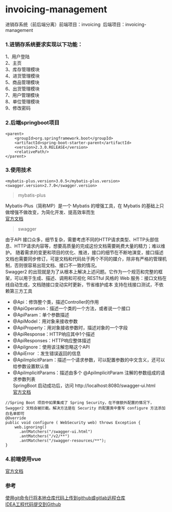 # invoicing-management
进销存系统（前后端分离）前端项目：invoicing&nbsp;&nbsp;后端项目：invoicing-management
### 1.进销存系统要求实现以下功能：
1、用户登陆<br/>
2、主页<br/>
3、库存管理模块<br/>
4、进货管理模块<br/>
5、商品管理模块<br/>
6、出货管理模块<br/>
7、用户管理模块<br/>
8、单位管理模块<br/>
9、修改密码<br/>
### 2.后端springboot项目
```
<parent>
    <groupId>org.springframework.boot</groupId>
    <artifactId>spring-boot-starter-parent</artifactId>
    <version>2.3.0.RELEASE</version>
    <relativePath/>
</parent>
```
### 3.使用技术
```
<mybatis-plus.version>3.0.5</mybatis-plus.version>
<swagger.version>2.7.0</swagger.version>
```
>mybatis-plus

Mybatis-Plus（简称MP）是一个 Mybatis 的增强工具，在 Mybatis 的基础上只做增强不做改变，为简化开发、提高效率而生<br/>
[官方文档](https://mybatis.plus/guide/crud-interface.html)

>swagger

由于API 接口众多，细节复杂，需要考虑不同的HTTP请求类型、HTTP头部信息、HTTP请求内容等，想要高质量的完成这份文档需要耗费大量的精力；难以维护。
随着需求的变更和项目的优化、推进，接口的细节在不断地演变，接口描述文档也需要同步修订，可是文档和代码处于两个不同的媒介，除非有严格的管理机制，否则很容易出现文档、接口不一致的情况。<br/>
Swagger2 的出现就是为了从根本上解决上述问题。它作为一个规范和完整的框架，可以用于生成、描述、调用和可视化 RESTful 风格的 Web 服务：接口文档在线自动生成，文档随接口变动实时更新，节省维护成本
支持在线接口测试，不依赖第三方工具<br/>
- @Api：修饰整个类，描述Controller的作用
- @ApiOperation：描述一个类的一个方法，或者说一个接口
- @ApiParam：单个参数描述
- @ApiModel：用对象来接收参数
- @ApiProperty：用对象接收参数时，描述对象的一个字段
- @ApiResponse：HTTP响应其中1个描述
- @ApiResponses：HTTP响应整体描述
- @ApiIgnore：使用该注解忽略这个API
- @ApiError ：发生错误返回的信息
- @ApiImplicitParam：描述一个请求参数，可以配置参数的中文含义，还可以给参数设置默认值
- @ApiImplicitParams：描述由多个 @ApiImplicitParam 注解的参数组成的请求参数列表<br/>
SpringBoot 启动成功后，访问 http://localhost:8080/swagger-ui.html<br/>
[官方文档](https://swagger.io/)
```
//Spring Boot 项目中如果集成了 Spring Security，在不做额外配置的情况下，Swagger2 文档会被拦截。解决方法是在 Security 的配置类中重写 configure 方法添加白名单即可
@Override
public void configure ( WebSecurity web) throws Exception {
    web.ignoring()
      .antMatchers("/swagger-ui.html")
      .antMatchers("/v2/**")
      .antMatchers("/swagger-resources/**");
} 
```

### 4.前端使用vue
[官方文档](https://cn.vuejs.org/v2/guide/)

### 参考
[使用git命令行将本地仓库代码上传到github或gitlab远程仓库](https://www.cnblogs.com/jpfss/p/10925852.html)<br/>
[IDEA工程代码提交到Github](https://www.cnblogs.com/ye-feng-yu/p/11108696.html)
